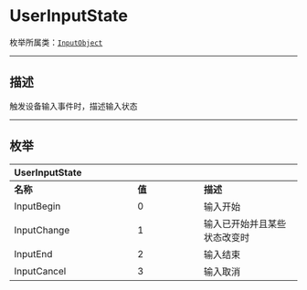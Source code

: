 # UserInputState

枚举所属类：[`InputObject`](/Api/Class/Input/InputObject.md)

------------------------------------------------------------------------------------------
## 描述

触发设备输入事件时，描述输入状态

------------------------------------------------------------------------------------------
## 枚举

|<div style="width:200px">UserInputState</div>|<div style="width:100px"></div>|<div style="width:100px"></div>|
|:---   |:---|:---|
|**名称**   |**值**  |**描述**|
|InputBegin   |0   |输入开始|
|InputChange|1   |输入已开始并且某些状态改变时|
|InputEnd|2   |输入结束|
|InputCancel|3   |输入取消|
